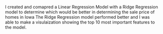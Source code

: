 I created and comapred a Linear Regression Model with a Ridge Regression model to determine which would be better in determining the sale price of homes in Iowa
The Ridge Regression model performed better and I was able to make a visulaization showing the top 10 most important features to the model.
